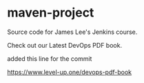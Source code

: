 # maven-project
Source code for James Lee's Jenkins course.

Check out our Latest DevOps PDF book.

added this line for the commit

https://www.level-up.one/devops-pdf-book
